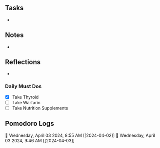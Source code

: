 ## Tasks

- 

## Notes

- 

## Reflections

- 

### Daily Must Dos

- [x] Take Thyroid
- [ ] Take Warfarin
- [ ] Take Nutrition Supplements

## Pomodoro Logs

🍅 Wednesday, April 03 2024, 8:55 AM [[2024-04-02]]🍅 Wednesday, April 03 2024, 9:46 AM [[2024-04-03]]